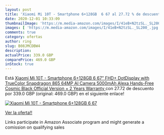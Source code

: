 ```yaml
---
layout: post
title: 'Xiaomi Mi 10T - Smartphone 6+128GB  6 67 al 27.72 % de descuento'
date: 2020-12-01 10:33:09
thumbnailImage: 'https://m.media-amazon.com/images/I/41eB+N2tzSL._SL200_.jpg'
images: [ 'https://m.media-amazon.com/images/I/41eB+N2tzSL._SL200_.jpg' ]
comments: true
category: ofertas
author: ring
slug: B08JMCDBW4
description:
actualPrice: 339.0 GBP
comparePrice: 469.0 GBP
inStock: true
---
```


Está [Xiaomi Mi 10T - Smartphone 6+128GB  6 67” FHD+ DotDisplay with TrueColor  Snapdragon 865  64MP AI Camera  5000mAh  Alexa Hands-Free  Cosmic Black  Official Version + 2 Years Warranty ](https://www.amazon.co.uk/dp/B08JMCDBW4/?tag=tolees0a-21) con 27.72 de descuento por 339.0 GBP (original: 469.0 GBP) en el siguiente enlace!

[![Xiaomi Mi 10T - Smartphone 6+128GB  6 67](https://m.media-amazon.com/images/I/41eB+N2tzSL._SL200_.jpg)](https://www.amazon.co.uk/dp/B08JMCDBW4/?tag=tolees0a-21)

[Ver la oferta!!](https://www.amazon.co.uk/dp/B08JMCDBW4/?tag=tolees0a-21)

Links participate in Amazon Associate program and might generate a comission on qualifying sales


